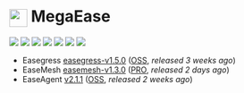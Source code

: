 # <img src=https://megaease.com/favicon.png width=32px align=center> MegaEase 

[![](https://img.shields.io/badge/MegaEase.com-2442bf.svg?style=socail&logo=googlechrome&logoColor=white)](https://megaease.com/)
[![](https://img.shields.io/twitter/follow/megaease?style=social)](https://twitter.com/megaease) 
[![](https://img.shields.io/youtube/channel/views/UC601txX8qixOJBV6OTQBiOA?label=Youtube%20Views&style=social)](https://www.youtube.com/channel/UC601txX8qixOJBV6OTQBiOA)
[![](https://img.shields.io/badge/BiliBili-00A1D6.svg?style=socail&logo=bilibili&logoColor=white)](https://space.bilibili.com/1677299115)
[![](https://img.shields.io/badge/Join_Our_Slack-4A154B.svg?style=socail&logo=slack&logoColor=white)](https://join.slack.com/t/openmegaease/shared_invite/zt-upo7v306-lYPHvVwKnvwlqR0Zl2vveA) 
[![](https://img.shields.io/badge/Visit_Our_Medium-000.svg?style=socail&logo=medium&logoColor=white)](https://megaease.medium.com/)
[![](https://img.shields.io/badge/Contact_Us-green.svg?style=socail&logo=gmail&logoColor=white)](mailto:service@megaease.com)
- Easegress [easegress-v1.5.0](https://github.com/megaease/easegress/releases/tag/v1.5.0) ([OSS](https://github.com/megaease/easegress), _released 3 weeks ago_)
- EaseMesh [easemesh-v1.3.0](https://github.com/megaease/easemesh/releases/tag/v1.3.0) ([PRO](https://github.com/megaease/easemesh), _released 2 days ago_)
- EaseAgent [v2.1.1](https://github.com/megaease/easeagent/releases/tag/v2.1.1) ([OSS](https://github.com/megaease/easeagent), _released 2 weeks ago_)